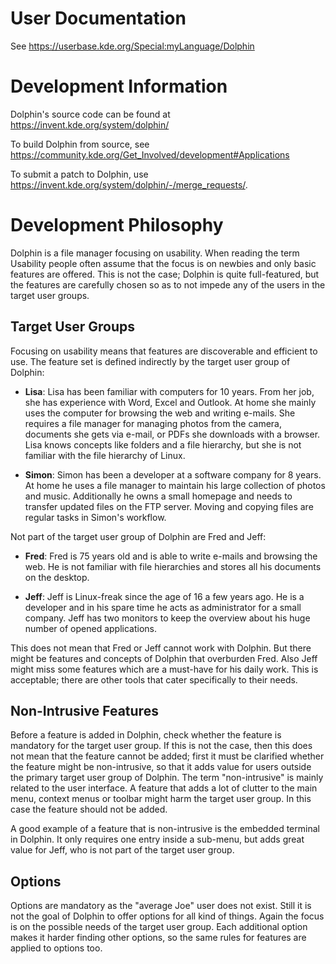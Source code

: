 User Documentation
==================
See https://userbase.kde.org/Special:myLanguage/Dolphin



Development Information
=======================
Dolphin's source code can be found at https://invent.kde.org/system/dolphin/

To build Dolphin from source, see https://community.kde.org/Get_Involved/development#Applications

To submit a patch to Dolphin, use https://invent.kde.org/system/dolphin/-/merge_requests/.



Development Philosophy
======================
Dolphin is a file manager focusing on usability. When reading the term Usability people often assume that the focus is on newbies and only basic features are offered. This is not the case; Dolphin is quite full-featured, but the features are carefully chosen so as to not impede any of the users in the target user groups.


Target User Groups
------------------
Focusing on usability means that features are discoverable and efficient to use. The feature set is defined indirectly by the target user group of Dolphin:

- **Lisa**: Lisa has been familiar with computers for 10 years. From her job, she has experience with Word, Excel and Outlook. At home she mainly uses the computer for browsing the web and writing e-mails. She requires a file manager for managing photos from the camera, documents she gets via e-mail, or PDFs she downloads with a browser. Lisa knows concepts like folders and a file hierarchy, but she is not familiar with the file hierarchy of Linux.

- **Simon**: Simon has been a developer at a software company for 8 years. At home he uses a file manager to maintain his large collection of photos and music. Additionally he owns a small homepage and needs to transfer updated files on the FTP server. Moving and copying files are regular tasks in Simon's workflow.

Not part of the target user group of Dolphin are Fred and Jeff:

- **Fred**: Fred is 75 years old and is able to write e-mails and browsing the web. He is not familiar with file hierarchies and stores all his documents on the desktop.

- **Jeff**: Jeff is Linux-freak since the age of 16 a few years ago. He is a developer and in his spare time he acts as administrator for a small company. Jeff has two monitors to keep the overview about his huge number of opened applications.

This does not mean that Fred or Jeff cannot work with Dolphin. But there might be features and concepts of Dolphin that overburden Fred. Also Jeff might miss some features which are a must-have for his daily work. This is acceptable; there are other tools that cater specifically to their needs.


Non-Intrusive Features
-----------------------
Before a feature is added in Dolphin, check whether the feature is mandatory for the target user group. If this is not the case, then this does not mean that the feature cannot be added; first it must be clarified whether the feature might be non-intrusive, so that it adds value for users outside the primary target user group of Dolphin. The term "non-intrusive" is mainly related to the user interface. A feature that adds a lot of clutter to the main menu, context menus or toolbar might harm the target user group. In this case the feature should not be added.

A good example of a feature that is non-intrusive is the embedded terminal in Dolphin. It only requires one entry inside a sub-menu, but adds great value for Jeff, who is not part of the target user group.


Options
-------
Options are mandatory as the "average Joe" user does not exist. Still it is not the goal of Dolphin to offer options for all kind of things. Again the focus is on the possible needs of the target user group. Each additional option makes it harder finding other options, so the same rules for features are applied to options too.
